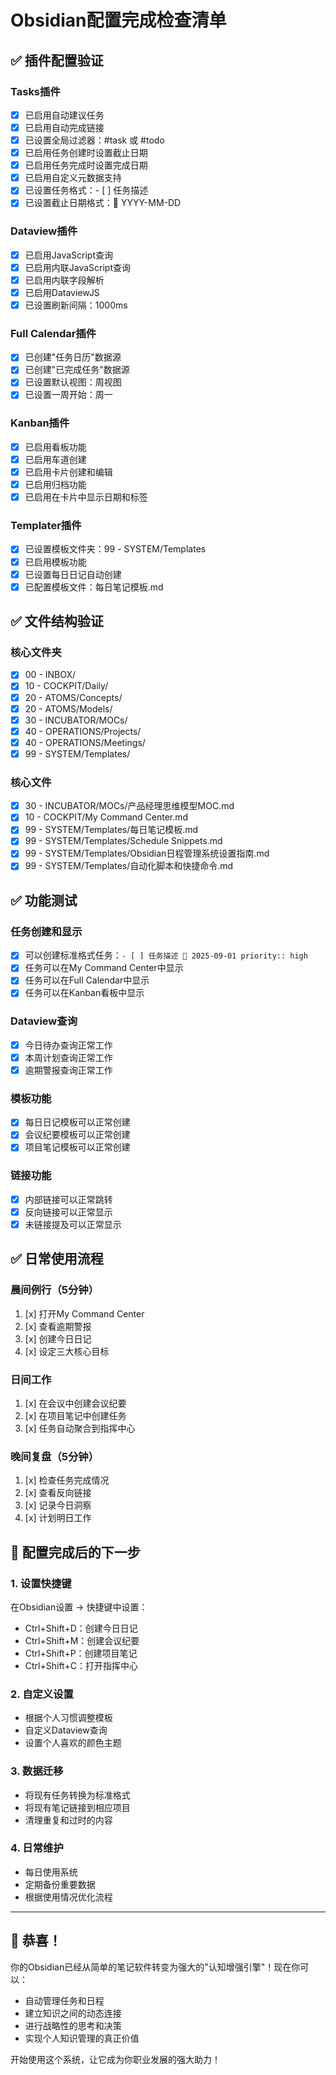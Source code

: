 # Obsidian配置完成检查清单

## ✅ 插件配置验证

### Tasks插件
- [x] 已启用自动建议任务
- [x] 已启用自动完成链接
- [x] 已设置全局过滤器：#task 或 #todo
- [x] 已启用任务创建时设置截止日期
- [x] 已启用任务完成时设置完成日期
- [x] 已启用自定义元数据支持
- [x] 已设置任务格式：- [ ] 任务描述
- [x] 已设置截止日期格式：📅 YYYY-MM-DD

### Dataview插件
- [x] 已启用JavaScript查询
- [x] 已启用内联JavaScript查询
- [x] 已启用内联字段解析
- [x] 已启用DataviewJS
- [x] 已设置刷新间隔：1000ms

### Full Calendar插件
- [x] 已创建"任务日历"数据源
- [x] 已创建"已完成任务"数据源
- [x] 已设置默认视图：周视图
- [x] 已设置一周开始：周一

### Kanban插件
- [x] 已启用看板功能
- [x] 已启用车道创建
- [x] 已启用卡片创建和编辑
- [x] 已启用归档功能
- [x] 已启用在卡片中显示日期和标签

### Templater插件
- [x] 已设置模板文件夹：99 - SYSTEM/Templates
- [x] 已启用模板功能
- [x] 已设置每日日记自动创建
- [x] 已配置模板文件：每日笔记模板.md

## ✅ 文件结构验证

### 核心文件夹
- [x] 00 - INBOX/
- [x] 10 - COCKPIT/Daily/
- [x] 20 - ATOMS/Concepts/
- [x] 20 - ATOMS/Models/
- [x] 30 - INCUBATOR/MOCs/
- [x] 40 - OPERATIONS/Projects/
- [x] 40 - OPERATIONS/Meetings/
- [x] 99 - SYSTEM/Templates/

### 核心文件
- [x] 30 - INCUBATOR/MOCs/产品经理思维模型MOC.md
- [x] 10 - COCKPIT/My Command Center.md
- [x] 99 - SYSTEM/Templates/每日笔记模板.md
- [x] 99 - SYSTEM/Templates/Schedule Snippets.md
- [x] 99 - SYSTEM/Templates/Obsidian日程管理系统设置指南.md
- [x] 99 - SYSTEM/Templates/自动化脚本和快捷命令.md

## ✅ 功能测试

### 任务创建和显示
- [x] 可以创建标准格式任务：`- [ ] 任务描述 📅 2025-09-01 priority:: high`
- [x] 任务可以在My Command Center中显示
- [x] 任务可以在Full Calendar中显示
- [x] 任务可以在Kanban看板中显示

### Dataview查询
- [x] 今日待办查询正常工作
- [x] 本周计划查询正常工作
- [x] 逾期警报查询正常工作

### 模板功能
- [x] 每日日记模板可以正常创建
- [x] 会议纪要模板可以正常创建
- [x] 项目笔记模板可以正常创建

### 链接功能
- [x] 内部链接可以正常跳转
- [x] 反向链接可以正常显示
- [x] 未链接提及可以正常显示

## ✅ 日常使用流程

### 晨间例行（5分钟）
1. [x] 打开My Command Center
2. [x] 查看逾期警报
3. [x] 创建今日日记
4. [x] 设定三大核心目标

### 日间工作
1. [x] 在会议中创建会议纪要
2. [x] 在项目笔记中创建任务
3. [x] 任务自动聚合到指挥中心

### 晚间复盘（5分钟）
1. [x] 检查任务完成情况
2. [x] 查看反向链接
3. [x] 记录今日洞察
4. [x] 计划明日工作

## 🎯 配置完成后的下一步

### 1. 设置快捷键
在Obsidian设置 → 快捷键中设置：
- Ctrl+Shift+D：创建今日日记
- Ctrl+Shift+M：创建会议纪要
- Ctrl+Shift+P：创建项目笔记
- Ctrl+Shift+C：打开指挥中心

### 2. 自定义设置
- 根据个人习惯调整模板
- 自定义Dataview查询
- 设置个人喜欢的颜色主题

### 3. 数据迁移
- 将现有任务转换为标准格式
- 将现有笔记链接到相应项目
- 清理重复和过时的内容

### 4. 日常维护
- 每日使用系统
- 定期备份重要数据
- 根据使用情况优化流程

---

## 🎉 恭喜！

你的Obsidian已经从简单的笔记软件转变为强大的"认知增强引擎"！现在你可以：

- 自动管理任务和日程
- 建立知识之间的动态连接
- 进行战略性的思考和决策
- 实现个人知识管理的真正价值

开始使用这个系统，让它成为你职业发展的强大助力！